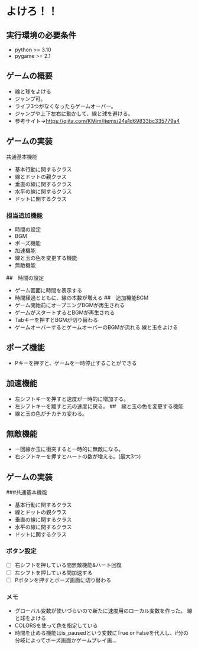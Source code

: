 # よけろ！！
## 実行環境の必要条件
* python >= 3.10
* pygame >= 2.1
## ゲームの概要
* 線と球をよける
* ジャンプ可。
* ライフ3つがなくなったらゲームオーバー。
* ジャンプや上下左右に動かして、線と球を避ける。
* 参考サイト→https://qiita.com/KMim/items/24a1d69833bc335779a4

## ゲームの実装
共通基本機能
* 基本行動に関するクラス
* 線とドットの親クラス
* 垂直の線に関するクラス
* 水平の線に関するクラス
* ドットに関するクラス
### 担当追加機能
* 時間の設定
* BGM
* ポーズ機能
* 加速機能
* 線と玉の色を変更する機能
* 無敵機能

##　時間の設定
* ゲーム画面に時間を表示する
* 時間経過とともに、線の本数が増える
##　追加機能BGM
* ゲーム開始前にオープニングBGMが再生される
* ゲームがスタートするとBGMが再生される
* Tabキーを押すとBGMが切り替わる
* ゲームオーバーするとゲームオーバーのBGMが流れる
線と玉をよける
## ポーズ機能
* Pキーを押すと、ゲームを一時停止することができる
## 加速機能
* 左シフトキーを押すと速度が一時的に増加する。
* 左シフトキーを離すと元の速度に戻る。
##　線と玉の色を変更する機能
* 線と玉の色がチカチカ変わる。
## 無敵機能
* 一回線か玉に衝突すると一時的に無敵になる。
* 右シフトキーを押すとハートの数が増える。(最大3つ)

## ゲームの実装
###共通基本機能
* 基本行動に関するクラス
* 線とドットの親クラス
* 垂直の線に関するクラス
* 水平の線に関するクラス
* ドットに関するクラス

### ボタン設定
- [ ] 右シフトを押している間無敵機能&ハート回復
- [ ] 左シフトを押している間加速する
- [ ] Pボタンを押すとポーズ画面に切り替わる

### メモ
* グローバル変数が使いづらいので新たに速度用のローカル変数を作った。
線と球をよける
* COLORSを使って色を指定している
* 時間を止める機能はis_pausedという変数にTrue or Falseを代入し、if分の分岐によってポーズ画面かゲームプレイ画...


